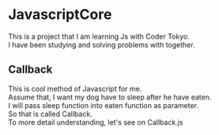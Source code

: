 # JavascriptCore
This is a project that I am learning Js with Coder Tokyo.  
I have been studying and solving problems with together.  

Callback
--
This is cool method of Javascript for me.  
Assume that, I want my dog have to sleep after he have eaten.  
I will pass sleep function into eaten function as parameter.  
So that is called Callback.  
To more detail understanding, let's see on Callback.js  

